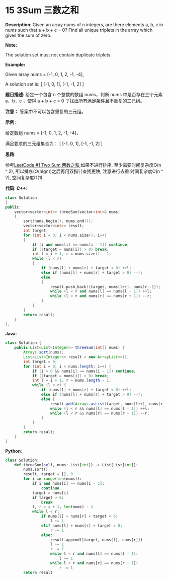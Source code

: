 # 15 3Sum 三数之和

__Description__:
Given an array nums of n integers, are there elements a, b, c in nums such that a + b + c = 0? Find all unique triplets in the array which gives the sum of zero.

__Note:__

The solution set must not contain duplicate triplets.

__Example:__

Given array nums = [-1, 0, 1, 2, -1, -4],

A solution set is:
[
  [-1, 0, 1],
  [-1, -1, 2]
]

__题目描述__:
给定一个包含 n 个整数的数组 nums，判断 nums 中是否存在三个元素 a，b，c ，使得 a + b + c = 0 ？找出所有满足条件且不重复的三元组。

__注意：__ 答案中不可以包含重复的三元组。

__示例 :__

给定数组 nums = [-1, 0, 1, 2, -1, -4]，

满足要求的三元组集合为：
[
  [-1, 0, 1],
  [-1, -1, 2]
]

__思路__:

参考[LeetCode #1 Two Sum 两数之和](https://www.jianshu.com/p/09dbccebd6bf),如果不进行排序, 至少需要时间复杂度O(n ^ 2), 所以排序(O(nlgn))之后再用双指针查找更快, 注意进行去重
时间复杂度O(n ^ 2), 空间复杂度O(1)

__代码__:
__C++__:

```C++
class Solution 
{
public:
    vector<vector<int>> threeSum(vector<int>& nums) 
    {
        sort(nums.begin(), nums.end());
        vector<vector<int>> result;
        int target;
        for (int i = 0; i < nums.size(); i++)
        {
            if (i and nums[i] == nums[i - 1]) continue;
            if ((target = nums[i]) > 0) break;
            int l = i + 1, r = nums.size() - 1;
            while (l < r)
            {
                if (nums[l] + nums[r] + target < 0) ++l;
                else if (nums[l] + nums[r] + target > 0) --r;
                else
                {
                    result.push_back({target, nums[l++], nums[r--]});
                    while (l < r and nums[l] == nums[l - 1]) ++l;
                    while (l < r and nums[r] == nums[r + 1]) --r;
                }
            }
        }
        return result;
    }
};
```

__Java__:

```Java
class Solution {
    public List<List<Integer>> threeSum(int[] nums) {
        Arrays.sort(nums);
        List<List<Integer>> result = new ArrayList<>();
        int target = 0;
        for (int i = 0; i < nums.length; i++) {
            if (i > 0 && nums[i] == nums[i - 1]) continue;
            if ((target = nums[i]) > 0) break;
            int l = i + 1, r = nums.length - 1;
            while (l < r) {
                if (nums[l] + nums[r] + target < 0) ++l;
                else if (nums[l] + nums[r] + target > 0) --r;
                else {
                    result.add(Arrays.asList(target, nums[l++], nums[r--]));
                    while (l < r && nums[l] == nums[l - 1]) ++l;
                    while (l < r && nums[r] == nums[r + 1]) --r;
                }
            }
        }
        return result;
    }
}
```

__Python__:

```Python
class Solution:
    def threeSum(self, nums: List[int]) -> List[List[int]]:
        nums.sort()
        result, target = [], 0
        for i in range(len(nums)):
            if i and nums[i] == nums[i - 1]:
                continue
            target = nums[i]
            if target > 0:
                break
            l, r = i + 1, len(nums) - 1
            while l < r:
                if nums[l] + nums[r] + target < 0:
                    l += 1
                elif nums[l] + nums[r] + target > 0:
                    r -= 1
                else:
                    result.append([target, nums[l], nums[r]])
                    l += 1
                    r -= 1
                    while l < r and nums[l] == nums[l - 1]:
                        l += 1
                    while l < r and nums[r] == nums[r + 1]:
                        r -= 1
        return result
```
